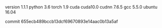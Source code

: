 version 1.1.1
python 3.6
torch 1.9
cuda cuda10.0
cudnn 7.6.5
gcc 5.5.0
ubuntu 16.04

commit 655ecb489bccb13dcf69670893e14aac0b13a5af